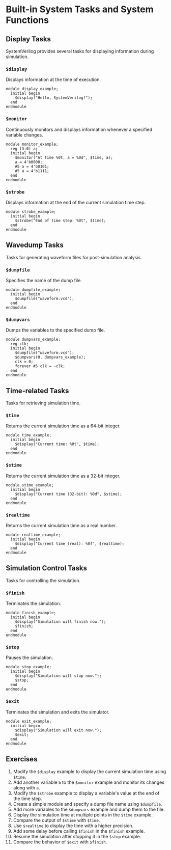 # Built-in System Tasks and System Functions

## Display Tasks
SystemVerilog provides several tasks for displaying information during simulation.

### `$display`
Displays information at the time of execution.

```SV
module display_example;
  initial begin
    $display("Hello, SystemVerilog!");
  end
endmodule
```

### `$monitor`
Continuously monitors and displays information whenever a specified variable changes.

```SV
module monitor_example;
  reg [3:0] a;
  initial begin
    $monitor("At time %0t, a = %0d", $time, a);
    a = 4'b0000;
    #5 a = 4'b0101;
    #5 a = 4'b1111;
  end
endmodule
```

### `$strobe`
Displays information at the end of the current simulation time step.

```SV
module strobe_example;
  initial begin
    $strobe("End of time step: %0t", $time);
  end
endmodule
```

## Wavedump Tasks
Tasks for generating waveform files for post-simulation analysis.

### `$dumpfile`
Specifies the name of the dump file.

```SV
module dumpfile_example;
  initial begin
    $dumpfile("waveform.vcd");
  end
endmodule
```

### `$dumpvars`
Dumps the variables to the specified dump file.

```SV
module dumpvars_example;
  reg clk;
  initial begin
    $dumpfile("waveform.vcd");
    $dumpvars(0, dumpvars_example);
    clk = 0;
    forever #5 clk = ~clk;
  end
endmodule
```

## Time-related Tasks
Tasks for retrieving simulation time.

### `$time`
Returns the current simulation time as a 64-bit integer.

```SV
module time_example;
  initial begin
    $display("Current time: %0t", $time);
  end
endmodule
```

### `$stime`
Returns the current simulation time as a 32-bit integer.

```SV
module stime_example;
  initial begin
    $display("Current time (32-bit): %0d", $stime);
  end
endmodule
```

### `$realtime`
Returns the current simulation time as a real number.

```SV
module realtime_example;
  initial begin
    $display("Current time (real): %0f", $realtime);
  end
endmodule
```

## Simulation Control Tasks
Tasks for controlling the simulation.

### `$finish`
Terminates the simulation.

```SV
module finish_example;
  initial begin
    $display("Simulation will finish now.");
    $finish;
  end
endmodule
```

### `$stop`
Pauses the simulation.

```SV
module stop_example;
  initial begin
    $display("Simulation will stop now.");
    $stop;
  end
endmodule
```

### `$exit`
Terminates the simulation and exits the simulator.

```SV
module exit_example;
  initial begin
    $display("Simulation will exit now.");
    $exit;
  end
endmodule
```

## Exercises
1. Modify the `$display` example to display the current simulation time using `$time`.
2. Add another variable `b` to the `$monitor` example and monitor its changes along with `a`.
3. Modify the `$strobe` example to display a variable's value at the end of the time step.
4. Create a simple module and specify a dump file name using `$dumpfile`.
5. Add more variables to the `$dumpvars` example and dump them to the file.
6. Display the simulation time at multiple points in the `$time` example.
7. Compare the output of `$stime` with `$time`.
8. Use `$realtime` to display the time with a higher precision.
9. Add some delay before calling `$finish` in the `$finish` example.
10. Resume the simulation after stopping it in the `$stop` example.
11. Compare the behavior of `$exit` with `$finish`.

